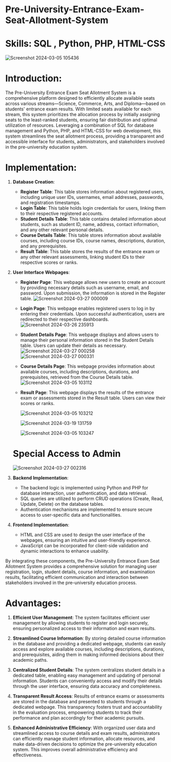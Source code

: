 # Pre-University-Entrance-Exam-Seat-Allotment-System
# Skills: SQL , Python, PHP, HTML-CSS
![Screenshot 2024-03-05 105436](https://github.com/SuprasannaVG/Pre-University-Entrance-Exam-Seat-Allotment-System/assets/125822020/7473edaf-3544-4e94-b15d-88759372e326)


# Introduction:
The Pre-University Entrance Exam Seat Allotment System is a comprehensive platform designed to efficiently allocate available seats across various streams—Science, Commerce, Arts, and Diploma—based on students' entrance exam results. With limited seats available for each stream, this system prioritizes the allocation process by initially assigning seats to the least-ranked students, ensuring fair distribution and optimal utilization of resources. Leveraging a combination of SQL for database management and Python, PHP, and HTML-CSS for web development, this system streamlines the seat allotment process, providing a transparent and accessible interface for students, administrators, and stakeholders involved in the pre-university education system.

# Implementation:

1. **Database Creation**:
    - **Register Table**: This table stores information about registered users, including unique user IDs, usernames, email addresses, passwords, and registration timestamps.
    - **Login Table**: This table holds login credentials for users, linking them to their respective registered accounts.
    - **Student Details Table**: This table contains detailed information about students, such as student ID, name, address, contact information, and any other relevant personal details.
    - **Course Details Table**: This table stores information about available courses, including course IDs, course names, descriptions, duration, and any prerequisites.
    - **Result Table**: This table stores the results of the entrance exam or any other relevant assessments, linking student IDs to their respective scores or ranks.

2. **User Interface Webpages**:
    - **Register Page**: This webpage allows new users to create an account by providing necessary details such as username, email, and password. Upon submission, the information is stored in the Register table.
       ![Screenshot 2024-03-27 000009](https://github.com/SuprasannaVG/Pre-University-Entrance-Exam-Seat-Allotment-System/assets/125822020/2417ba90-9c46-44b5-9aba-29ffb99c2a0e)

    - **Login Page**: This webpage enables registered users to log in by entering their credentials. Upon successful authentication, users are redirected to their respective dashboards.
      ![Screenshot 2024-03-26 235913](https://github.com/SuprasannaVG/Pre-University-Entrance-Exam-Seat-Allotment-System/assets/125822020/013a0a69-cbc8-4195-9b8b-54d788717134)
      
    - **Student Details Page**: This webpage displays and allows users to manage their personal information stored in the Student Details table. Users can update their details as necessary.
      ![Screenshot 2024-03-27 000258](https://github.com/SuprasannaVG/Pre-University-Entrance-Exam-Seat-Allotment-System/assets/125822020/60b3f117-30e9-417b-8a5c-f70c0bc99adf)
      ![Screenshot 2024-03-27 000331](https://github.com/SuprasannaVG/Pre-University-Entrance-Exam-Seat-Allotment-System/assets/125822020/631dc7a9-30ed-483a-ad3f-48b262ad2cb7)
      
    - **Course Details Page**: This webpage provides information about available courses, including descriptions, durations, and prerequisites, retrieved from the Course Details table.
      ![Screenshot 2024-03-05 103112](https://github.com/SuprasannaVG/Pre-University-Entrance-Exam-Seat-Allotment-System/assets/125822020/aa3f58f5-450c-4deb-a950-e3363d59dbf1)
      
      
    - **Result Page**: This webpage displays the results of the entrance exam or assessments stored in the Result table. Users can view their scores or ranks.
      
      ![Screenshot 2024-03-05 103212](https://github.com/SuprasannaVG/Pre-University-Entrance-Exam-Seat-Allotment-System/assets/125822020/623ec6d3-90e9-434d-95bf-b005e685fdfe)

      ![Screenshot 2024-03-19 131759](https://github.com/SuprasannaVG/Pre-University-Entrance-Exam-Seat-Allotment-System/assets/125822020/32ecdc45-9d8a-4223-928d-cfcfc2f29d57)
      
      ![Screenshot 2024-03-05 103247](https://github.com/SuprasannaVG/Pre-University-Entrance-Exam-Seat-Allotment-System/assets/125822020/add9aa5a-13fd-48a3-8f3e-06b05ed2185c)
     # Special Access to Admin
     
      ![Screenshot 2024-03-27 002316](https://github.com/SuprasannaVG/Pre-University-Entrance-Exam-Seat-Allotment-System/assets/125822020/c08a255d-7bb9-4a60-9b65-c81e67666888)

3. **Backend Implementation**:
    - The backend logic is implemented using Python and PHP for database interaction, user authentication, and data retrieval.
    - SQL queries are utilized to perform CRUD operations (Create, Read, Update, Delete) on the database tables.
    - Authentication mechanisms are implemented to ensure secure access to user-specific data and functionalities.

4. **Frontend Implementation**:
    - HTML and CSS are used to design the user interface of the webpages, ensuring an intuitive and user-friendly experience.
    - JavaScript can be incorporated for client-side validation and dynamic interactions to enhance usability.

By integrating these components, the Pre-University Entrance Exam Seat Allotment System provides a comprehensive solution for managing user registration, login, student details, course information, and examination results, facilitating efficient communication and interaction between stakeholders involved in the pre-university education process.


# Advantages:

1. **Efficient User Management**: The system facilitates efficient user management by allowing students to register and login securely, ensuring personalized access to their information and exam results.

2. **Streamlined Course Information**: By storing detailed course information in the database and providing a dedicated webpage, students can easily access and explore available courses, including descriptions, durations, and prerequisites, aiding them in making informed decisions about their academic paths.

3. **Centralized Student Details**: The system centralizes student details in a dedicated table, enabling easy management and updating of personal information. Students can conveniently access and modify their details through the user interface, ensuring data accuracy and completeness.

4. **Transparent Result Access**: Results of entrance exams or assessments are stored in the database and presented to students through a dedicated webpage. This transparency fosters trust and accountability in the evaluation process, empowering students to track their performance and plan accordingly for their academic pursuits.

5. **Enhanced Administrative Efficiency**: With organized user data and streamlined access to course details and exam results, administrators can efficiently manage student information, allocate resources, and make data-driven decisions to optimize the pre-university education system. This improves overall administrative efficiency and effectiveness.
